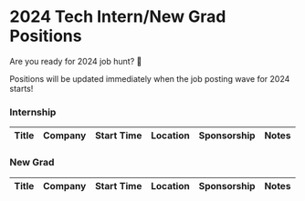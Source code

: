 # 2024 Tech Intern/New Grad Positions

Are you ready for 2024 job hunt? 🤩

Positions will be updated immediately when the job posting wave for 2024 starts!

### Internship
| Title | Company | Start Time | Location | Sponsorship | Notes |
|-------|---------|------------|----------|-------------|-------|

### New Grad
| Title | Company | Start Time | Location | Sponsorship | Notes |
|-------|---------|------------|----------|-------------|-------|
